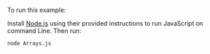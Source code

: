 To run this example:


Install [Node.js](https://github.com/nodejs/node) using their provided instructions to run JavaScript on command Line. Then run:
```
node Arrays.js
```


